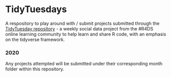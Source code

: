 # TidyTuesdays

A respository to play around with / submit projects submitted through the [TidyTuesday repository](https://github.com/rfordatascience/tidytuesday) - a weekly social data project from the #R4DS online learning community to help learn and share R code, with an emphasis on the tidyverse framework.

### 2020
Any projects attempted will be submitted under their corresponding month folder within this repository.
